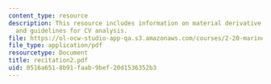 ```yaml
---
content_type: resource
description: This resource includes information on material derivative, material volume,
  and guidelines for CV analysis.
file: https://ol-ocw-studio-app-qa.s3.amazonaws.com/courses/2-20-marine-hydrodynamics-13-021-spring-2005/0516a6518b91faab9bef20d1536352b3_recitation2.pdf
file_type: application/pdf
resourcetype: Document
title: recitation2.pdf
uid: 0516a651-8b91-faab-9bef-20d1536352b3
---
```

